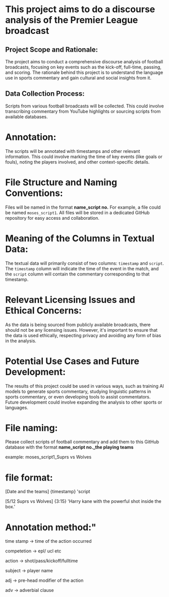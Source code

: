 # This project aims to do a discourse analysis of the Premier League broadcast


## Project Scope and Rationale:
The project aims to conduct a comprehensive discourse analysis of football broadcasts, focusing on key events such as the kick-off, full-time, passing, and scoring. The rationale behind this project is to understand the language use in sports commentary and gain cultural and social insights from it.

## Data Collection Process:
Scripts from various football broadcasts will be collected. This could involve transcribing commentary from YouTube highlights or sourcing scripts from available databases.

# Annotation:
The scripts will be annotated with timestamps and other relevant information. This could involve marking the time of key events (like goals or fouls), noting the players involved, and other context-specific details.

# File Structure and Naming Conventions:
Files will be named in the format **name_script no.** For example, a file could be named `moses_script1`. All files will be stored in a dedicated GitHub repository for easy access and collaboration.

# Meaning of the Columns in Textual Data:
The textual data will primarily consist of two columns: `timestamp` and `script`. The `timestamp` column will indicate the time of the event in the match, and the `script` column will contain the commentary corresponding to that timestamp.

# Relevant Licensing Issues and Ethical Concerns:
As the data is being sourced from publicly available broadcasts, there should not be any licensing issues. However, it's important to ensure that the data is used ethically, respecting privacy and avoiding any form of bias in the analysis.

# Potential Use Cases and Future Development:
The results of this project could be used in various ways, such as training AI models to generate sports commentary, studying linguistic patterns in sports commentary, or even developing tools to assist commentators. Future development could involve expanding the analysis to other sports or languages.

# File naming:
Please collect scripts of football commentary and add them to this GitHub database with the format **name_script no._the playing teams**

example: moses_script1_Suprs vs Wolves

# file format: 
[Date and the teams] {timestamp} 'script

[5/12 Suprs vs Wolves] {3:15} 'Harry kane with the powerful shot inside the box.'

# Annotation method:"

time stamp -> time of the action occurred

competetion -> epl/ ucl etc

action -> shot/pass/kickoff/fulltime

subject -> player name

adj -> pre-head modifier of the action

adv -> adverbial clause
